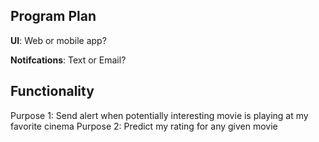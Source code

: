 ## Program Plan

**UI**: Web or mobile app?

**Notifcations**: Text or Email?

## Functionality
Purpose 1: Send alert when potentially interesting movie is playing at my favorite cinema
Purpose 2: Predict my rating for any given movie

